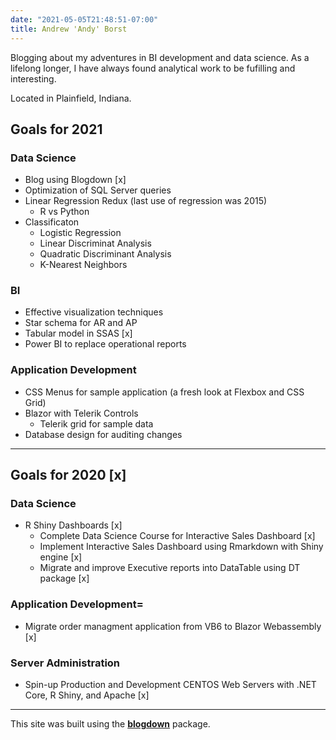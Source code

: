 ```yaml
---
date: "2021-05-05T21:48:51-07:00"
title: Andrew 'Andy' Borst
---
```


Blogging about my adventures in BI development and data science. As a lifelong longer, I have always found analytical work to be fufilling and interesting. 

Located in Plainfield, Indiana. 

## Goals for 2021
### Data Science
* Blog using Blogdown [x]
* Optimization of SQL Server queries 
* Linear Regression Redux (last use of regression was 2015)
  + R vs Python 
* Classificaton 
  + Logistic Regression
  + Linear Discriminat Analysis
  + Quadratic Discriminant Analysis
  + K-Nearest Neighbors

### BI 
* Effective visualization techniques
* Star schema for AR and AP 
* Tabular model in SSAS [x]
* Power BI to replace operational reports

### Application Development
* CSS Menus for sample application (a fresh look at Flexbox and CSS Grid)
* Blazor with Telerik Controls
  + Telerik grid for sample data
* Database design for auditing changes
  
***

## Goals for 2020 [x]
  ### Data Science
  * R Shiny Dashboards [x]
    + Complete Data Science Course for Interactive Sales Dashboard [x]
    + Implement Interactive Sales Dashboard using Rmarkdown with Shiny engine [x]
    + Migrate and improve Executive reports into DataTable using DT package [x]

  ### Application Development=
  * Migrate order managment application from VB6 to Blazor Webassembly [x]
  
  ### Server Administration
  *  Spin-up Production and Development CENTOS Web Servers with .NET Core, R Shiny, and Apache [x]



*** 

This site was built using the [**blogdown**](https://github.com/rstudio/blogdown) package. 
